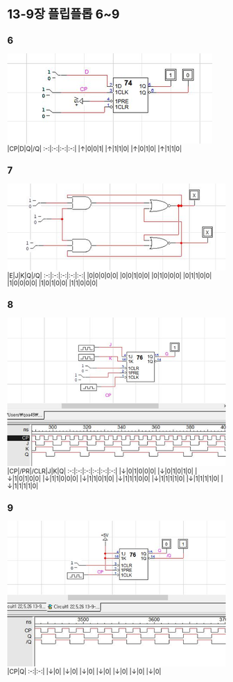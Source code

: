 # 13-9장 플립플롭 6~9
## 6
![1](/img13-9/6.JPG)
|CP|D|Q|/Q|
:-:|:-:|:-:|:-:|
|↑|0|0|1|
|↑|1|1|0|
|↑|0|1|0|
|↑|1|1|0|
## 7
![1](/img13-9/7.JPG)
|E|J|K|Q|/Q|
:-:|:-:|:-:|:-:|:-:|
|0|0|0|0|0|
|0|0|1|0|0|
|0|1|0|0|0|
|0|1|1|0|0|
|1|0|0|0|0|
|1|0|1|0|0|
|1|1|0|0|0|
## 8
![1](/img13-9/8.JPG)
|CP|/PR|/CLR|J|K|Q|
:-:|:-:|:-:|:-:|:-:|:-:|
|↓|0|1|0|0|0|
|↓|0|1|0|1|0|
|↓|1|0|1|0|0|
|↓|1|1|0|0|0|
|↓|1|1|0|1|0|
|↓|1|1|1|0|0|
|↓|1|1|1|1|0|
|↓|1|1|1|1|0|
|↓|1|1|1|1|0|
## 9
![1](/img13-9/9.JPG)
|CP|Q|
:-:|:-:|
|↓|0|
|↓|0|
|↓|0|
|↓|0|
|↓|0|
|↓|0|
|↓|0|
